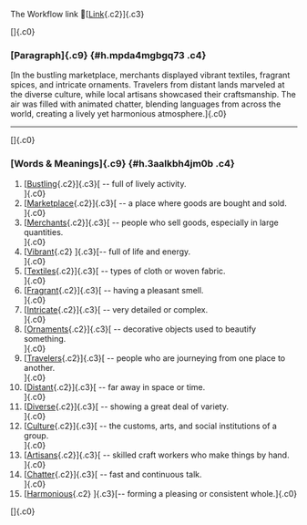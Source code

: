 The Workflow link
👏[[Link](https://www.google.com/url?q=http://www.google.com&sa=D&source=editors&ust=1758440921976832&usg=AOvVaw3W9b8LaWJB7NAlU2M61IwQ){.c2}]{.c3}

[]{.c0}

### [Paragraph]{.c9} {#h.mpda4mgbgq73 .c4}

[In the bustling marketplace, merchants displayed vibrant textiles,
fragrant spices, and intricate ornaments. Travelers from distant lands
marveled at the diverse culture, while local artisans showcased their
craftsmanship. The air was filled with animated chatter, blending
languages from across the world, creating a lively yet harmonious
atmosphere.]{.c0}

------------------------------------------------------------------------

[]{.c0}

### [Words & Meanings]{.c9} {#h.3aalkbh4jm0b .c4}

1.  [[Bustling](https://www.google.com/url?q=http://www.google.com&sa=D&source=editors&ust=1758440921978497&usg=AOvVaw1dADUdAhXq3sSGLjCdPQKC){.c2}]{.c3}[ --
    full of lively activity.\
    ]{.c0}
2.  [[Marketplace](https://www.google.com/url?q=http://www.google.com&sa=D&source=editors&ust=1758440921978844&usg=AOvVaw0MOdV0PtQzYbW1moGzAHvt){.c2}]{.c3}[ --
    a place where goods are bought and sold.\
    ]{.c0}
3.  [[Merchants](https://www.google.com/url?q=http://www.google.com&sa=D&source=editors&ust=1758440921979161&usg=AOvVaw2gKm0RE4sdUHxme--0_9OU){.c2}]{.c3}[ --
    people who sell goods, especially in large quantities.\
    ]{.c0}
4.  [[Vibrant](https://www.google.com/url?q=http://www.google.com&sa=D&source=editors&ust=1758440921979511&usg=AOvVaw1TP_dn-1YNdO9Z2rCvB0LM){.c2}
    ]{.c3}[-- full of life and energy.\
    ]{.c0}
5.  [[Textiles](https://www.google.com/url?q=http://www.google.com&sa=D&source=editors&ust=1758440921979766&usg=AOvVaw1VWE3ydqJCdWcSE55aFLPU){.c2}]{.c3}[ --
    types of cloth or woven fabric.\
    ]{.c0}
6.  [[Fragrant](https://www.google.com/url?q=http://www.google.com&sa=D&source=editors&ust=1758440921980041&usg=AOvVaw0h5qhdGEyhcdNSmD9tRHfk){.c2}]{.c3}[ --
    having a pleasant smell.\
    ]{.c0}
7.  [[Intricate](https://www.google.com/url?q=http://www.google.com&sa=D&source=editors&ust=1758440921980312&usg=AOvVaw3d2K7F17my2VJhyun1RcXX){.c2}]{.c3}[ --
    very detailed or complex.\
    ]{.c0}
8.  [[Ornaments](https://www.google.com/url?q=http://www.google.com&sa=D&source=editors&ust=1758440921980527&usg=AOvVaw36iA1gAeV6ftyJkDws1ZIx){.c2}]{.c3}[ --
    decorative objects used to beautify something.\
    ]{.c0}
9.  [[Travelers](https://www.google.com/url?q=http://www.google.com&sa=D&source=editors&ust=1758440921980741&usg=AOvVaw3AjJ-WWPolXCX25r1Z0Kqm){.c2}]{.c3}[ --
    people who are journeying from one place to another.\
    ]{.c0}
10. [[Distant](https://www.google.com/url?q=http://www.google.com&sa=D&source=editors&ust=1758440921981006&usg=AOvVaw2RIF7Mr_j1vnL1BXL4TSyt){.c2}]{.c3}[ --
    far away in space or time.\
    ]{.c0}
11. [[Diverse](https://www.google.com/url?q=http://www.google.com&sa=D&source=editors&ust=1758440921981214&usg=AOvVaw2N5aGa8_DBWL8-t1eD1wir){.c2}]{.c3}[ --
    showing a great deal of variety.\
    ]{.c0}
12. [[Culture](https://www.google.com/url?q=http://www.google.com&sa=D&source=editors&ust=1758440921981407&usg=AOvVaw1wz-AN6c9ZaYeMZ9Rpz5LI){.c2}]{.c3}[ --
    the customs, arts, and social institutions of a group.\
    ]{.c0}
13. [[Artisans](https://www.google.com/url?q=http://www.google.com&sa=D&source=editors&ust=1758440921981654&usg=AOvVaw1B-GPkwQEeo5l2fg8h-lko){.c2}]{.c3}[ --
    skilled craft workers who make things by hand.\
    ]{.c0}
14. [[Chatter](https://www.google.com/url?q=http://www.google.com&sa=D&source=editors&ust=1758440921981903&usg=AOvVaw0g9hUBIuXRuEaVLu3ewIDz){.c2}]{.c3}[ --
    fast and continuous talk.\
    ]{.c0}
15. [[Harmonious](https://www.google.com/url?q=http://www.google.com&sa=D&source=editors&ust=1758440921982095&usg=AOvVaw2itZaDKGO0NRmwGt84CnB3){.c2}
    ]{.c3}[-- forming a pleasing or consistent whole.]{.c0}

[]{.c0}
